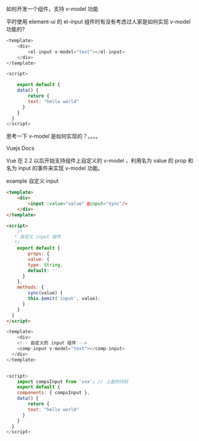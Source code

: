 <!--
 * @Description: 
 * @Author: 李大玄
 * @Date: 2021-11-30 17:09:22
 * @FilePath: /admin-website-vue2/src/views/blog/demo/model.md
-->
如何开发一个组件，支持 v-model 功能

平时使用 element-ui 的 el-input 组件时有没有考虑过人家是如何实现 v-model 功能的?
```js
<template>
	<div>
 		<el-input v-model="text"></el-input>
	</div>
</template>

<script>

	export default {
    data() {
    	return {
      	text: "hello world"
      }
    }
  }
</script>
```
思考一下 v-model 是如何实现的？。。。。

Vuejs Docs

Vue 在 2.2 以后开始支持组件上自定义的 v-model ，利用名为 value 的 prop 和名为 input 的事件来实现 v-model 功能。

example
自定义 input
```html
<template>
	<div>
 		<input :value="value" @input="sync"/>
	</div>
</template>

<script>
	/*
   * 自定义 input 组件
   */
	export default {
		props: {
    	value: {
      	type: String,
        default: ''
      }
    },
    methods: {
    	sync(value) {
        this.$emit('input', value);
      }
    }
  }
</script>
```


```js
<template>
	<div>
    <!-- 自定义的 input 组件 -->
  	<comp-input v-model="text"></comp-input>
  </div>
</template>


<script>
	import compsInput from 'xxx'; // 上面的代码
	export default {
    components: { compsInput },
    data() {
    	return {
      	text: "hello world"
      }
    }
  }
</script>
```